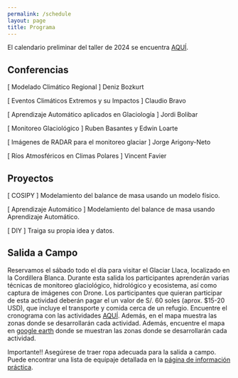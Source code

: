 ```yaml
---
permalink: /schedule
layout: page
title: Programa
---
```


El calendario preliminar del taller de 2024 se encuentra [AQUÍ](https://docs.google.com/document/d/1owIQdpIWoWyK16-B0wkb1bZvW_InW5KP5qqXeVY_kRk/edit?usp=sharing).
<!---
The detailed schedule for the 2023 edition can be downloaded [HERE](https://raw.githubusercontent.com/Machine-Learning-in-Glaciology-Workshop/Machine-Learning-in-Glaciology-Workshop.github.io/master/assets/MLinGLACIOLOGY2023_schedule_v20230413.pdf)
-->

## Conferencias

[ Modelado Climático Regional ] Deniz Bozkurt

[ Eventos Climáticos Extremos y su Impactos ] Claudio Bravo

[ Aprendizaje Automático aplicados en Glaciología ] Jordi Bolibar

[ Monitoreo Glaciológico  ] Ruben Basantes y Edwin Loarte

[ Imágenes de RADAR para el monitoreo glaciar ] Jorge Arigony-Neto

[ Ríos Atmosféricos en Climas Polares ] Vincent Favier


## Proyectos

[ COSIPY ] Modelamiento del balance de masa usando un modelo físico.
 
[ Aprendizaje Automático ] Modelamiento del balance de masa usando Aprendizaje Automático.

[ DIY ] Traiga su propia idea y datos.

## Salida a Campo

Reservamos el sábado todo el día para visitar el Glaciar Llaca, localizado en la Cordillera Blanca. Durante esta salida los participantes aprenderán varias técnicas de monitoreo glaciológico, hidrológico y ecosistema, así como captura de imágenes con Drone. Los participantes que quieran participar de esta actividad deberán pagar el un valor de S/. 60 soles (aprox. $15-20 USD), que incluye el transporte y comida cerca de un refugio. Encuentre el cronograma con las actividades [AQUÍ](https://docs.google.com/spreadsheets/d/1bSeYMz_DF7RqyhIa9Q1DCr1omYjGGuUYkKd9TFMDkFI/edit?usp=sharing). Además, en el mapa muestra las zonas donde se desarrollarán cada actividad. Además, encuentre el mapa en [google earth](assets/LLACA_2024.kmz) donde se muestran las zonas donde se desarrollarán cada actividad.

Importante!! Asegúrese de traer ropa adecuada para la salida a campo. Puede encontrar una lista de equipaje detallada en la [página de información práctica](practical_info.md).

<!---

### 2023 workshop

<img src="https://github.com/Machine-Learning-in-Glaciology-Workshop/Machine-Learning-in-Glaciology-Workshop.github.io/blob/master/assets/imgs/Foto%20Apr%2016.jpg?raw=true" width="700"> <br>

<img src="https://github.com/Machine-Learning-in-Glaciology-Workshop/Machine-Learning-in-Glaciology-Workshop.github.io/blob/master/assets/imgs/Foto%20Apr%2019.jpg?raw=true" width="700"> <br>

<img src="https://github.com/Machine-Learning-in-Glaciology-Workshop/Machine-Learning-in-Glaciology-Workshop.github.io/blob/master/assets/imgs/Foto%20Apr%2020.jpg?raw=true" width="700"> <br>

*Spring edition of the workshop, with plenty of outdoor snow activities.*

### 2022 workshop

<img src="assets/imgs/DJI_0607.jpg" width="700"> <br>

<img src="assets/imgs/DJI_0608.jpg" width="700"> <br>

*The outlet glacier Middalen, Hardangerjøkulen*

<!---
2023 edition - This year's edition will be by early spring, with still a lot of snow in Finse.
We reserve one afternoon for self-organized outdoor activities, so please bring:

Head lamp/ flashlight (there are no streetlights)
Best to use a backpack for all your belongings.
Consider bringing cross-country skis or snow shoes.
Sun glasses.
Sun cream.
Warm clothes, hat, gloves, scarf etc (there will be lots of snow).
Boots suitable to walk in deep snow.
Make sure you have appropriate health insurance.
Any personal medication.
Special foods (no grocery store in Finse).

-->



<!---
| Day           | Morning                                               | Lunch | Afternoon                                               | Dinner | Evening                   |
|---------------|-------------------------------------------------------|-------|---------------------------------------------------------|--------|---------------------------|
| **Sunday**    | Travel to Finse                                       |       | Arrival at Finse Research Station                        |        | Ice breaker event, Dinner |
| **Monday**    | Theoretical lectures: Modelling, remote sensing, JupyterHub + Git                                    |       | Projects start                                       |        | Chill time  |
| **Tuesday**   | CryoStats, Examples of ML in Glaciology, morning goals for projects                     |       | Working on project                       |        | Chill time          |
| **Wednesday** | Glacier excursion |       | Glacier excursion / working on projects |        | Chill time          |
| **Thursday**  | CryoStats, Examples of ML in Glaciology, morning goals for projects |       | Working on projects |        | Chill time          |
| **Friday**    | Finalize results and presentation   |       | Presentation of project, End of the workshop                       |        |                           |



<!---

## Lectures

You will find all the lecture notes in this [Jupyter Book](https://machine-learning-in-glaciology-workshop.github.io/Lecture-materials/README.html). If you wish to suggest any changes (any typo corrections or improvements are welcome!), you can do so in the following [GitHub repository](https://github.com/Machine-Learning-in-Glaciology-Workshop/Instructor-notes). 

# [ Modelling ] Jordi Bolibar - [Physics-based machine learning for glacier modelling](https://github.com/Machine-Learning-in-Glaciology-Workshop/ML_for_Glacier_Modelling)

[The presentation](https://github.com/Machine-Learning-in-Glaciology-Workshop/Mass_Balance_ML_modelling/raw/main/Presentation_PhysicsBased_ML_Glaciology.pptx)
introduces students to the general concepts of a machine learning pipeline. How to properly design a dataset, how to correctly
train models and how validate, test and understand the capabilities and limitation of the model(s). 

The following contents are covered:

- **Modelling the glacier system**
  - Glacier evolution models
  - Local vs Global glacier modelling
  
- **Physics-based machine learning**
  - Machine learning pipelines
  - Regression for physical processes
    - Respecting physics
      - Feature selection
      - Data driven machine learning
      - Physical losses or Physics-Informed Neural Networks
      - Neural/Universal Differential Equations
    - Trustworthy models
      - Testing and validation
      - Physical interpretation
    - Being mindful about model limitations
- **Project description**
-->

<!---
# [ Remote sensing ] Benjamin Robson, Konstantin Maslov and Thomas Schellenberger - Glacier mapping from optical and SAR satellite imagery using Deep Learning and Random Forests.

A review of the different methods that glaciers are mapped using satellite data, starting with the simple methods such as spectral band ratios that were used to create the Norwegian glacier inventories, to the data fusion and geomorphological based methods for identifying debris-covered glaciers. The last part of the lecture will focus on both OBIA (object based image analysis), and the use of convolutional neural networks. There will also be a summary of relevant datasets which will lead into the practical.

The three presentations will cover:
- **Remote Sensing in Glaciology Remote Sensing in Glaciology – the traditional basics** (T. Schellenberger)
  - Intro Optical and SAR remote sensing
  - Glacier extend mapping
  - Glacier zone mapping
  - Challenges
- [**Random Forest and Deep learning image classification for Glacier Mapping**](https://github.com/Machine-Learning-in-Glaciology-Workshop/Glacier-Mapping-with-Deep-Learning/blob/main/Deep%20Learning%20for%20Glacier%20Mapping.pdf) (K. Maslov)
  - Intro to ML image classification
  - Random Forest
  - Deep learning
- **Cryospheric Mapping with Remote Sensing - an overview of the problems, data and methods with a focus on OBIA and debris-covered glaciers** (B. Robson)
  - Object based image analysis
  - Mapping debris-covered glaciers
- **Project description**


# [ Software ] Facundo Sapienza - Introduction to Jupyter Hub and Git
An introduction on how to use the JupyterHub, Jupyter notebooks and using Git for collaborative projects.

# [ Glaciology ] Everyone - Examples of ML in Glaciology
The goal of this section will be for instructors to give short 15-minute presentations showing applications of ML in glaciology from their research. Students will aslo be able to give short presentations of their work (around 5 minutes). If they wish to present something longer, please contact us in advance.

# [ Emulators ]

-->


